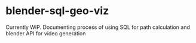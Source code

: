 # blender-sql-geo-viz
Currently WIP.  Documenting process of using SQL for path calculation and blender API for video generation
